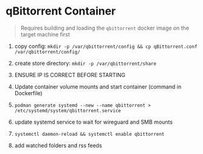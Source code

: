 # qBittorrent Container

> Requires building and loading the `qbittorrent` docker image on the target machine first  
1) copy config: `mkdir -p /var/qbittorrent/config && cp qBittorrent.conf /var/qbittorrent/config/`  
2) create store directory: `mkdir -p /var/qbittorrent/share`
3) ENSURE IP IS CORRECT BEFORE STARTING  
4) Update container volume mounts and start container (command in Dockerfile)  

5) `podman generate systemd --new --name qbittorrent > /etc/systemd/system/qbittorrent.service`  
6) update systemd service to wait for wireguard and SMB mounts  
7) `systemctl daemon-reload && systemctl enable qbittorrent`

8) add watched folders and rss feeds  
